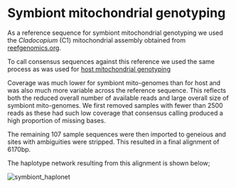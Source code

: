 # Symbiont mitochondrial genotyping

As a reference sequence for symbiont mitochondrial genotyping we used the *Cladocopium* (C1) mitochondrial assembly obtained from [reefgenomics.org](http://symbs.reefgenomics.org/download/). 

To call consensus sequences against this reference we used the same process as was used for [host mitochondrial genotyping](../mito_mapping/README.md)

Coverage was much lower for symbiont mito-genomes than for host and was also much more variable across the reference sequence.  This reflects both the reduced overall number of available reads and large overall size of symbiont mito-genomes. We first removed samples with fewer than 2500 reads as these had such low coverage that consensus calling produced a high proportion of missing bases. 

The remaining 107 sample sequences were then imported to geneious and sites with ambiguities were stripped.  This resulted in a final alignment of 6170bp. 

The haplotype network resulting from this alignment is shown below;

![symbiont_haplonet](../../figures/AllSymbC1MitoConsensus_GoodCoverage_PopArt.svg)
